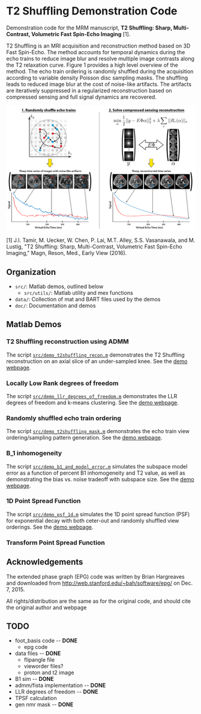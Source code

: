 # T2 Shuffling Demonstration Code
Demonstration code for the MRM manuscript,
__T2 Shuffling: Sharp, Multi-Contrast, Volumetric Fast Spin-Echo Imaging__ [1].

T2 Shuffling is an MRI acquisition and reconstruction method based on 3D Fast Spin-Echo. The method accounts for temporal
dynamics during the echo trains to reduce image blur and resolve multiple image contrasts along the T2 relaxation curve.
Figure 1 provides a high level overview of the method. The echo train ordering is randomly shuffled during the
acquisition according to variable density Poisson disc sampling masks. The shuffling leads to reduced image blur at the
cost of noise-like artifacts. The artifacts are iteratively suppressed in a regularized reconstruction based on
compressed sensing and full signal dynamics are recovered.

![](doc/images/t2shuffling-overview.png?raw=true)

[1] J.I. Tamir, M. Uecker, W. Chen, P. Lai, M.T. Alley, S.S. Vasanawala, and M. Lustig, "T2 Shuffling: Sharp,
Multi-Contrast, Volumetric Fast Spin-Echo Imaging," Magn, Reson, Med., Early View (2016).

## Organization
* `src/`: Matlab demos, outlined below
  * `src/utils/`: Matlab utility and mex functions
* `data/`: Collection of mat and BART files used by the demos
* `doc/`: Documentation and demos

## Matlab Demos

### T2 Shuffling reconstruction using ADMM
The script [`src/demo_t2shuffling_recon.m`](src/demo_t2shuffling_recon.m) demonstrates the T2 Shuffling reconstruction on an axial slice of an
under-sampled knee.
See the [demo webpage](http://htmlpreview.github.io/?html/demo_t2shuffling_recon.html).

### Locally Low Rank degrees of freedom
The script [`src/demo_llr_degrees_of_freedom.m`](src/demo_llr_degrees_of_freedom.m) demonstrates the LLR degrees of freedom and k-means clustering.
See the [demo webpage](http://htmlpreview.github.io/?html/demo_llr_degrees_of_freedom.html).

### Randomly shuffled echo train ordering
The script [`src/demo_t2shuffling_mask.m`](src/demo_t2shuffling_mask.m) demonstrates the echo train view ordering/sampling pattern generation.
See the [demo webpage](http://htmlpreview.github.io/?html/demo_t2shuffling_mask.html).

### B_1 inhomogeneity
The script [`src/demo_b1_and_model_error.m`](src/demo_b1_and_model_error.m) simulates the subspace model error as a function of percent B1 inhomogeneity and T2 value,
as well as demonstrating the bias vs. noise tradeoff with subspace size.
See the [demo webpage](http://htmlpreview.github.io/?html/demo_b1_and_model_error.html).

### 1D Point Spread Function
The script [`src/demo_psf_1d.m`](src/demo_psf_1d.m) simulates the 1D point spread function (PSF) for exponential decay
with both ceter-out and randomly shuffled view orderings.
See the [demo webpage](http://htmlpreview.github.io/?html/demo_psf_1d.html).

### Transform Point Spread Function


## Acknowledgements
The extended phase graph (EPG) code
was written by Brian Hargreaves and downloaded
from http://web.stanford.edu/~bah/software/epg/
on Dec. 7, 2015.

All rights/distribution are the same as for the original code,
and should cite the original author and webpage


## TODO
* foot_basis code -- __DONE__
  * epg code
* data files -- __DONE__
  * flipangle file
  * vieworder files?
  * proton and t2 image
* B1 sim -- __DONE__
* admm/fista implementation -- __DONE__
* LLR degrees of freedom -- __DONE__
* TPSF calculation
* gen nmr mask -- __DONE__

